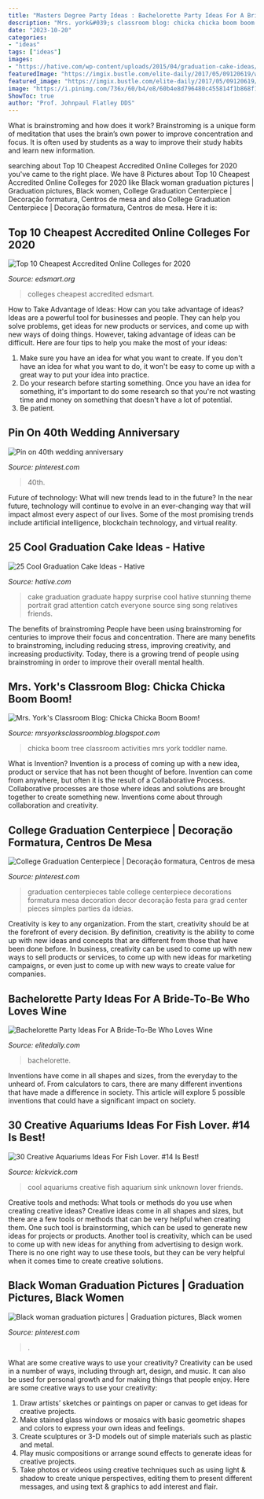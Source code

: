 ```yaml
---
title: "Masters Degree Party Ideas : Bachelorette Party Ideas For A Bride-to-be Who Loves Wine"
description: "Mrs. york&#039;s classroom blog: chicka chicka boom boom!"
date: "2023-10-20"
categories:
- "ideas"
tags: ["ideas"]
images:
- "https://hative.com/wp-content/uploads/2015/04/graduation-cake-ideas/20-graduation-cake-ideas.jpg"
featuredImage: "https://imgix.bustle.com/elite-daily/2017/05/09120619/winery-split-image-bachelorette.jpg?w=1020&amp;h=574&amp;fit=crop&amp;crop=faces&amp;auto=format%2Ccompress"
featured_image: "https://imgix.bustle.com/elite-daily/2017/05/09120619/winery-split-image-bachelorette.jpg?w=1020&amp;h=574&amp;fit=crop&amp;crop=faces&amp;auto=format%2Ccompress"
image: "https://i.pinimg.com/736x/60/b4/e8/60b4e8d796480c455814f1b868f1582a.jpg"
ShowToc: true
author: "Prof. Johnpaul Flatley DDS"
---
```



What is brainstroming and how does it work?
Brainstroming is a unique form of meditation that uses the brain’s own power to improve concentration and focus. It is often used by students as a way to improve their study habits and learn new information.

	

		
searching about Top 10 Cheapest Accredited Online Colleges for 2020 you've came to the right place. We have 8 Pictures about Top 10 Cheapest Accredited Online Colleges for 2020 like Black woman graduation pictures | Graduation pictures, Black women, College Graduation Centerpiece | Decoração formatura, Centros de mesa and also College Graduation Centerpiece | Decoração formatura, Centros de mesa. Here it is:
		
    
## Top 10 Cheapest Accredited Online Colleges For 2020

<img loading=lazy src="https://www.edsmart.org/wp-content/uploads/2017/01/cheapest_online_colleges_edsmart.jpg" onerror="this.onerror=null;this.src='https://tse4.mm.bing.net/th?id=OIP.Iy8a_VnLu9RwZSAQthTgAAHaLH&amp;pid=15.1';" alt="Top 10 Cheapest Accredited Online Colleges for 2020">

_Source: edsmart.org_

>colleges cheapest accredited edsmart. 

	

How to Take Advantage of Ideas: How can you take advantage of ideas?
Ideas are a powerful tool for businesses and people. They can help you solve problems, get ideas for new products or services, and come up with new ways of doing things. However, taking advantage of ideas can be difficult. Here are four tips to help you make the most of your ideas: 
1. Make sure you have an idea for what you want to create. If you don't have an idea for what you want to do, it won't be easy to come up with a great way to put your idea into practice. 
2. Do your research before starting something. Once you have an idea for something, it's important to do some research so that you're not wasting time and money on something that doesn't have a lot of potential. 
3. Be patient.

    
## Pin On 40th Wedding Anniversary

<img loading=lazy src="https://i.pinimg.com/736x/87/52/d9/8752d977ea97adbf58b3ef94123df49c.jpg" onerror="this.onerror=null;this.src='https://tse3.mm.bing.net/th?id=OIP.MyDkhtMN5IqsH7HoJU6EawHaK_&amp;pid=15.1';" alt="Pin on 40th wedding anniversary">

_Source: pinterest.com_

>40th. 

	

Future of technology: What will new trends lead to in the future?
In the near future, technology will continue to evolve in an ever-changing way that will impact almost every aspect of our lives. Some of the most promising trends include artificial intelligence, blockchain technology, and virtual reality.

    
## 25 Cool Graduation Cake Ideas - Hative

<img loading=lazy src="https://hative.com/wp-content/uploads/2015/04/graduation-cake-ideas/20-graduation-cake-ideas.jpg" onerror="this.onerror=null;this.src='https://tse3.mm.bing.net/th?id=OIP.1m83hbUiDOvB9I5l_hXf_QHaJ6&amp;pid=15.1';" alt="25 Cool Graduation Cake Ideas - Hative">

_Source: hative.com_

>cake graduation graduate happy surprise cool hative stunning theme portrait grad attention catch everyone source sing song relatives friends. 

	

The benefits of brainstroming
People have been using brainstroming for centuries to improve their focus and concentration. There are many benefits to brainstroming, including reducing stress, improving creativity, and increasing productivity. Today, there is a growing trend of people using brainstroming in order to improve their overall mental health.

    
## Mrs. York&#039;s Classroom Blog: Chicka Chicka Boom Boom!

<img loading=lazy src="http://2.bp.blogspot.com/-A-RmTUVNG5c/TnE49i9CiPI/AAAAAAAAABE/rVaov3D0AuE/s1600/Ellee+Chicka+Tree.jpg" onerror="this.onerror=null;this.src='https://tse1.mm.bing.net/th?id=OIP.mQbC5M9P4j4hqQmgrVxk8wHaLG&amp;pid=15.1';" alt="Mrs. York&#039;s Classroom Blog: Chicka Chicka Boom Boom!">

_Source: mrsyorksclassroomblog.blogspot.com_

>chicka boom tree classroom activities mrs york toddler name. 

	

What is Invention?
Invention is a process of coming up with a new idea, product or service that has not been thought of before. Invention can come from anywhere, but often it is the result of a Collaborative Process. Collaborative processes are those where ideas and solutions are brought together to create something new. Inventions come about through collaboration and creativity.

    
## College Graduation Centerpiece | Decoração Formatura, Centros De Mesa

<img loading=lazy src="https://i.pinimg.com/736x/60/b4/e8/60b4e8d796480c455814f1b868f1582a.jpg" onerror="this.onerror=null;this.src='https://tse2.mm.bing.net/th?id=OIP.Z26rx4t4OQ6r-q0hbzsn9AHaKh&amp;pid=15.1';" alt="College Graduation Centerpiece | Decoração formatura, Centros de mesa">

_Source: pinterest.com_

>graduation centerpieces table college centerpiece decorations formatura mesa decoration decor decoração festa para grad center pieces simples parties da ideias. 

	

Creativity is key to any organization. From the start, creativity should be at the forefront of every decision. By definition, creativity is the ability to come up with new ideas and concepts that are different from those that have been done before. In business, creativity can be used to come up with new ways to sell products or services, to come up with new ideas for marketing campaigns, or even just to come up with new ways to create value for companies.

    
## Bachelorette Party Ideas For A Bride-To-Be Who Loves Wine

<img loading=lazy src="https://imgix.bustle.com/elite-daily/2017/05/09120619/winery-split-image-bachelorette.jpg?w=1020&amp;h=574&amp;fit=crop&amp;crop=faces&amp;auto=format%2Ccompress" onerror="this.onerror=null;this.src='https://tse4.mm.bing.net/th?id=OIP.gzaGDgw09PC56APEcch2_gHaEK&amp;pid=15.1';" alt="Bachelorette Party Ideas For A Bride-To-Be Who Loves Wine">

_Source: elitedaily.com_

>bachelorette. 

	

Inventions have come in all shapes and sizes, from the everyday to the unheard of. From calculators to cars, there are many different inventions that have made a difference in society. This article will explore 5 possible inventions that could have a significant impact on society.

    
## 30 Creative Aquariums Ideas For Fish Lover. #14 Is Best!

<img loading=lazy src="http://www.kickvick.com/wp-content/uploads/2015/08/creative-aquariums-29.jpg" onerror="this.onerror=null;this.src='https://tse1.mm.bing.net/th?id=OIP.PKvJVE_nv1hwro1w7V6u0gHaJ4&amp;pid=15.1';" alt="30 Creative Aquariums Ideas For Fish Lover. #14 Is Best!">

_Source: kickvick.com_

>cool aquariums creative fish aquarium sink unknown lover friends. 

	

Creative tools and methods: What tools or methods do you use when creating creative ideas?
Creative ideas come in all shapes and sizes, but there are a few tools or methods that can be very helpful when creating them. One such tool is brainstorming, which can be used to generate new ideas for projects or products. Another tool is creativity, which can be used to come up with new ideas for anything from advertising to design work. There is no one right way to use these tools, but they can be very helpful when it comes time to create creative solutions.

    
## Black Woman Graduation Pictures | Graduation Pictures, Black Women

<img loading=lazy src="https://i.pinimg.com/736x/e2/d9/17/e2d917bbc63aae8d3f9ec43fdcdf783d.jpg" onerror="this.onerror=null;this.src='https://tse1.mm.bing.net/th?id=OIP._RLlVHPkvBdIOQID0dg7VwHaLH&amp;pid=15.1';" alt="Black woman graduation pictures | Graduation pictures, Black women">

_Source: pinterest.com_

>. 

	

What are some creative ways to use your creativity?
Creativity can be used in a number of ways, including through art, design, and music. It can also be used for personal growth and for making things that people enjoy. Here are some creative ways to use your creativity: 
1. Draw artists’ sketches or paintings on paper or canvas to get ideas for creative projects. 
2. Make stained glass windows or mosaics with basic geometric shapes and colors to express your own ideas and feelings. 
3. Create sculptures or 3-D models out of simple materials such as plastic and metal. 
4. Play music compositions or arrange sound effects to generate ideas for creative projects. 
5. Take photos or videos using creative techniques such as using light & shadow to create unique perspectives, editing them to present different messages, and using text & graphics to add interest and flair.

